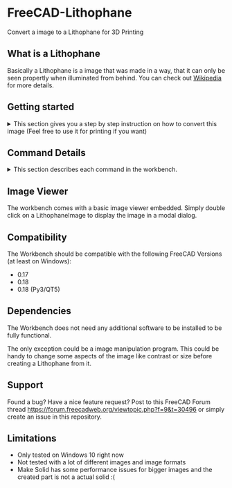 # FreeCAD-Lithophane

Convert a image to a Lithophane for 3D Printing

## What is a Lithophane
Basically a Lithophane is a image that was made in a way, that it can only be seen propertly when illuminated from behind. You can check out [Wikipedia](https://en.wikipedia.org/wiki/Lithophane) for more details.

## Getting started
<details>
    <summary>
    This section gives you a step by step instruction on how to convert this image (Feel free to use it for printing if you want)
    </summary>

![Windmill](./Resources/Documentation/Windmill.JPG)

to this awesome Lithophane

![Windmill printed](./Resources/Documentation/windmill_printed.jpg)

1. If not installed already go to [https://www.freecadweb.org/](https://www.freecadweb.org/) and grab yourself a fresh copy of FreeCAD and install it.
    - FreeCAD is a AWESOME free 3D CAD parametric modeling application.
    - Don't worry. You don't need to know much about 3D modelling to get a nice looking Lithophane out of this tool.

2. Install the Lithophane Workbench. The workbench is not in the addon manager right now. So you have to download the ZIP file from this repository and place it in your Mod folder. See [How to install additional workbenches](https://www.freecadweb.org/wiki/How_to_install_additional_workbenches) for further details.

3. Switch to the Lithophane workbench in FreeCAD
    - ![Workbench Selection](./Resources/Documentation/workbench_selection.png)

4. Click the "Import Image" button 
    - ![Import Image](./Resources/Icons/ImportImage.svg)
    - A file selector will be shown. Select the image and click "Open"
    - Depending on the image and your machine, it might take a while for the import to finish. On my 8 years old Intel i7-2670QM it takes about 8 seconds to import the windmill image (814x1000 pixels)
    - **FreeCAD might be unresponsive during the import**

5. Switch to the TreeView and select the imported image
    - ![Select Image](./Resources/Documentation/tree_view_image_selected.png)

6. Click the "Create Box" button
    - ![Import Image](./Resources/Icons/CreateBox.svg)
    - Depending on the image and your machine it might take a while to compute the geometry. On my machine the testimage needed about 2 Seconds to compute.
    - **FreeCAD might be unresponsive during the import**

7. Now you should see the image in the TreeView and the Viewport. You can pan and zoom to look on the image from different sides.
    - See [Mouse Model](https://www.freecadweb.org/wiki/Mouse_Model) for more informations on how to navigate in FreeCADs 3D View

8. Select the generated mesh in the TreeView and click on `File -> Export`. Choose `STL Mesh` (Or anything your slicer software could handle) as file format and save the file somwhere on your machine.
    - ![Select Image](./Resources/Documentation/tree_view_mesh.png)

9. Fire Up your slicer (e.g. Cura) and load the exported file. Adapt the settings according to your 3D Printer and save the gcode. Load the gcode in your printer and let it print. This might take some hours to finish.

10. Have fun with your nice Lithophane image :)
</details>

## Command Details

<details>
<summary>
This section describes each command in the workbench.
</summary>

### Import Image
![Import Image](./Resources/Icons/ImportImage.svg)

The command imports a new Image into the document. Therefor a Dialog is shown that let you select an image. After the image is selected it calculates the Point cloud from the pixel data of the image.

Depending on the image and your machine, it might take a while for the import to finish. On my 8 years old Intel i7-2670QM it takes about 8 seconds to import the windmill image (814x1000 pixels). **FreeCAD might be unresponsive during the import**.

The name of the imported image object will be taken from the image file.

**The pixel data whil be computed every time you recompute the image object!** This can happen when you change some settings of the image or force a recompute of the whole document.
For performance reasons the calculated point cloud is stored inside the FreeCAD file. So your files can get pretty big real fast when you import big images.

#### Transparency

If a pixel has a alpha value of less than 255, the alpha value will be used to calculate the height of the pixel. A alpha value of 0 means the base height and 254 means the full height. Everything between will be calculated accordingly.

#### Image properties

The imported image has some properties that affect the final result. All this properties have some reasonable defaults. But feel free to change them if needed.

You find the properties in the `Data` tab of the properties editor, when the LithophaneImage is selected in the tree view.
![Select Image](./Resources/Documentation/image_settings.png)

**Base Height / Maximum Height**

These two properties define the height of the resulting geometry based on the lightning information of the image. Fully white parts of the image will result in the base height, fully black parts will map to the maximum height and everything else will be mapped to height values in between. Depending on the filament used to print your image you might want to adjust the values slightly.

**Layer Height**

3D Printers have a finite resolution on the Z Axis. The best my printer can print are layers of 0.1 mm in height. Based on the color of a pixel we can end up with a point at 0.05324 mm in Z direction. The 3D Printer is not able to print this. So we shift the point up or down to the nearest multiple of the given layer height.

This value should be set to the layer height you select in your slicer software. It can be set to 0 to get the raw height values based on the color information.

**Nozzle Size**

The nozzle of the 3D Printer defines how wide a line the printer prints will end up. Based on the image size we might end up with a huge amount of points, that might be impossible to handle for FreeCAD. Based on the dpi settings we might end up with points every 0.0something mm in X and Y direction. So we calculate the average of all the points in a `Nozzle Size`x`Nozzle Size` area to reduce the number of points drastically.

This value should match the nozzle size of your 3D Printer. It can be set to 0 to get the raw pixel data without averaging neightbour pixels. As said before. This can freeze your FreeCAD installation for a long time or crash it.

**Path**

The Path to the image file. You can change it to another image here if you want or simply import another image with the `Import Image` command.

**ppi**

The number of image pixels that will end up in one inch of the resulting geometry. Higher values normally result in more details in the final image. This property basically affects the size of the final geometry.

There will be a command in the future that helps you with calculating the right ppi value based on the final size you want for your image. https://github.com/furti/FreeCAD-Lithophane/issues/7

### Create Box
![Import Image](./Resources/Icons/CreateBox.svg)

Creates the Lithophane geometry in the shape of a box with the image on top of it. You have to select the LithophaneImage in the TreeView before executing the command.

The name of the resulting mesh will be taken from the selected LithophaneImage. When the selected image is named `Windmill` the resulting mesh will be named `Windmill_Box`.

![Final Geometry](./Resources/Documentation/geometry_3dview.png)

More Features might follow: https://github.com/furti/FreeCAD-Lithophane/issues/15

### Make Solid
![Import Image](./Resources/Icons/MakeSolid.svg)

Converts the Mesh selected to a solid. Should only be used with meshes created by the Lithophane Workbench because this command makes some assumptions on the structure of the mesh to speed up mesh creation. You have to select a single Mesh in the TreeView for this command to work.

**This command can take a long time and freeze your FreeCAD instance**. You can check the ReportView for the progress of the command. It shows a message after each step.

This command might be handy to convert your mesh and use the power of FreeCAD to modify the resulting Lithophane the way you want.

### Measure Size
![Import Image](./Resources/Icons/Measure.svg)

Displays a Dialog with Length (in X direction), Width (in Y direction) and Height (in Z direction) of the selected Mesh. You have to select a Mesh in the TreeView for this command to work. It should work not only with Meshes created by the Lithophane Workbench but with all kind of Meshes in the document.

The command respects your unit and decimal preferences.

![Measure Dialog](./Resources/Documentation/measure_dialog.png)

### Show Pointcloud
![Import Image](./Resources/Icons/ShowPointcloud.svg)

Displays all the Points the LithophaneImage contains in the 3D View. You have to select a LithophaneImage for this command to work.

This command might be useful for debugging purposes to check if the pixel data was interpreted as you imagine.

</details>

## Image Viewer

The workbench comes with a basic image viewer embedded. Simply double click on a LithophaneImage to display the image in a modal dialog.

## Compatibility
The Workbench should be compatible with the following FreeCAD Versions (at least on Windows):
 - 0.17
 - 0.18
 - 0.18 (Py3/QT5)

## Dependencies
The Workbench does not need any additional software to be installed to be fully functional.

The only exception could be a image manipulation program. This could be handy to change some aspects of the image like contrast or size before creating a Lithophane from it.

## Support
Found a bug? Have a nice feature request? Post to this FreeCAD Forum thread https://forum.freecadweb.org/viewtopic.php?f=9&t=30496 or simply create an issue in this repository.

## Limitations
 - Only tested on Windows 10 right now
 - Not tested with a lot of different images and image formats
 - Make Solid has some performance issues for bigger images and the created part is not a actual solid :(
